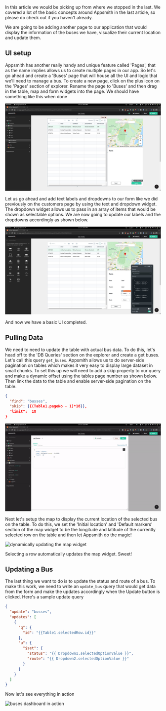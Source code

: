 In this article we would be picking up from where we stopped in the last. We covered a lot of the basic concepts around Appsmith in the last article, so please do check out if you haven't already.

We are going to be adding another page to our application that would display the information of the buses we have, visualize their current location and update them.

## UI setup

Appsmith has another really handy and unique feature called 'Pages', that as the name implies allows us to create multiple pages in our app. So let's go ahead and create a 'Buses' page that will house all the UI and logic that we'll need to manage a bus. To create a new page, click on the plus icon on the 'Pages' section of explorer. Rename the page to 'Buses' and then drag in the table, map and form widgets into the page. We should have something like this when done

![UI for the buses page](images/buses_ui.jpg)

Let us go ahead and add text labels and dropdowns to our form like we did previously on the customers page by using the text and dropdown widget. The dropdown widget allows us to pass in an array of items that would be shown as selectable options. We are now going to update our labels and the dropdowns accordingly as shown below.

![configuring the dropdown widget](images/text_and_dropdown_widgets.jpg)

And now we have a basic UI completed.

## Pulling Data

We need to need to update the table with actual bus data. To do this, let's head off to the 'DB Queries' section on the explorer and create a get buses. Let's call this query `get_buses`. Appsmith allows us to do server-side pagination on tables which makes it very easy to display large dataset in small chunks. To set this up we will need to add a skip property to our query and make a dynamic offset using the tables page number as shown below. Then link the data to the table and enable server-side pagination on the table.

```json
{
  "find": "busses",
  "skip": {{(Table1.pageNo - 1)*18}},
  "limit":  18
}
```

![configuring server-side pagination](images/server_side_pagination.gif)

Next let's setup the map to display the current location of the selected bus on the table. To do this, we set the 'Initial location' and 'Default markers' section of the map widget to be the longitude and latitude of the currently selected row on the table and then let Appsmith do the magic!

![dynamically updating the map widget](images/updating_map_widget.gif)

Selecting a row automatically updates the map widget. Sweet!

## Updating a Bus

The last thing we want to do is to update the status and route of a bus. To make this work, we need to write an `update_bus` query that would get data from the form and make the updates accordingly when the Update button is clicked. Here's a sample update query

```json
{
  "update": "busses",
  "updates": [
    {
      "q": {
        "id": "{{Table1.selectedRow.id}}"
      },
      "u": {
        "$set": {
          "status": "{{ Dropdown1.selectedOptionValue }}",
          "route": "{{ Dropdown2.selectedOptionValue }}"
        }
      }
    }
  ]
}
```

Now let's see everything in action

![buses dashboard in action](images/buses_dashbard_in_action.gif)
